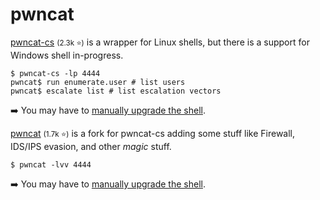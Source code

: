 # pwncat

<div class="row row-cols-lg-2"><div>

[pwncat-cs](https://github.com/calebstewart/pwncat) <small>(2.3k ⭐)</small> is a wrapper for Linux shells, but there is a support for Windows shell in-progress.

```shell!
$ pwncat-cs -lp 4444
pwncat$ run enumerate.user # list users
pwncat$ escalate list # list escalation vectors
```

➡️ You may have to [manually upgrade the shell](/cybersecurity/red-team/s3.exploitation/shell/manual.md).
</div><div>

[pwncat](https://github.com/cytopia/pwncat) <small>(1.7k ⭐)</small> is a fork for pwncat-cs adding some stuff like Firewall, IDS/IPS evasion, and other *magic* stuff.

```shell!
$ pwncat -lvv 4444
```

➡️ You may have to [manually upgrade the shell](/cybersecurity/red-team/s3.exploitation/shell/manual.md).
</div></div>